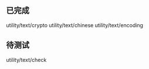 ﻿已完成
--------------------------------------------
utility/text/crypto
utility/text/chinese
utility/text/encoding

待测试
--------------------------------------------
utility/text/check




